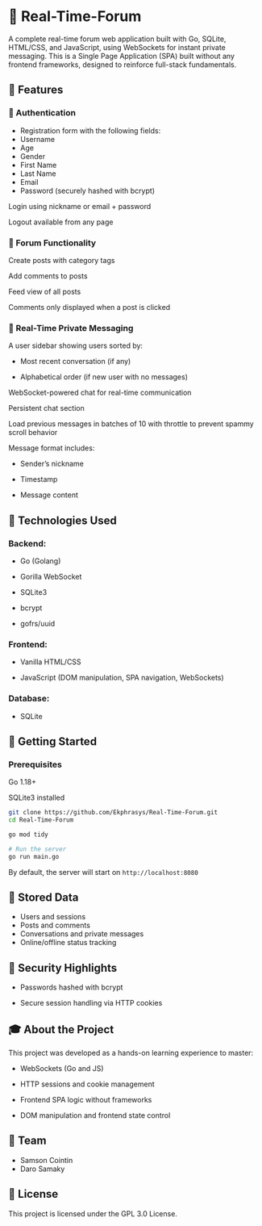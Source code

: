 # 🧵 Real-Time-Forum
A complete real-time forum web application built with Go, SQLite, HTML/CSS, and JavaScript, using WebSockets for instant private messaging. This is a Single Page Application (SPA) built without any frontend frameworks, designed to reinforce full-stack fundamentals.

## 📌 Features
### 🔐 Authentication
- Registration form with the following fields:
- Username
- Age
- Gender
- First Name
- Last Name
- Email
- Password (securely hashed with bcrypt)


Login using nickname or email + password

Logout available from any page

### 📝 Forum Functionality
Create posts with category tags

Add comments to posts

Feed view of all posts

Comments only displayed when a post is clicked

### 💬 Real-Time Private Messaging
A user sidebar showing users sorted by:

- Most recent conversation (if any)

- Alphabetical order (if new user with no messages)

WebSocket-powered chat for real-time communication

Persistent chat section

Load previous messages in batches of 10 with throttle to prevent spammy scroll behavior

Message format includes:

- Sender’s nickname

- Timestamp

- Message content

## 🧰 Technologies Used
### Backend: 
- Go (Golang)

- Gorilla WebSocket

- SQLite3

- bcrypt

- gofrs/uuid

### Frontend:

- Vanilla HTML/CSS

- JavaScript (DOM manipulation, SPA navigation, WebSockets)

### Database:

- SQLite

## 🚀 Getting Started
### Prerequisites
Go 1.18+

SQLite3 installed

```bash
git clone https://github.com/Ekphrasys/Real-Time-Forum.git
cd Real-Time-Forum

go mod tidy

# Run the server
go run main.go
```
By default, the server will start on ```http://localhost:8080```

## 📁 Stored Data
- Users and sessions
- Posts and comments
- Conversations and private messages
- Online/offline status tracking

## 🔐 Security Highlights
- Passwords hashed with bcrypt

- Secure session handling via HTTP cookies


## 🎓 About the Project
This project was developed as a hands-on learning experience to master:

- WebSockets (Go and JS)

- HTTP sessions and cookie management

- Frontend SPA logic without frameworks

- DOM manipulation and frontend state control

## 🤝 Team

- Samson Cointin
- Daro Samaky

## 📘 License
This project is licensed under the GPL 3.0 License.
